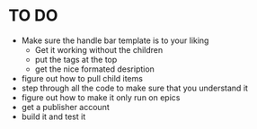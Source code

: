 # TO DO
* Make sure the handle bar template is to your liking
   * Get it working without the children
   * put the tags at the top
   * get the nice formated desription
* figure out how to pull child items
* step through all the code to make sure that you understand it
* figure out how to make it only run on epics
* get a publisher account
* build it and test it